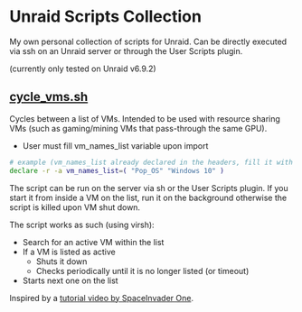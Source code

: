 # Unraid Scripts Collection

My own personal collection of scripts for Unraid. Can be directly executed via ssh on an Unraid server or through the User Scripts plugin.

(currently only tested on Unraid v6.9.2)

## [cycle_vms.sh](scripts/cycle_vms.sh)

Cycles between a list of VMs. Intended to be used with resource sharing VMs (such as gaming/mining VMs that pass-through the same GPU).

* User must fill vm_names_list variable upon import

``` sh
# example (vm_names_list already declared in the headers, fill it with your setup)
declare -r -a vm_names_list=( "Pop_OS" "Windows 10" )
```

The script can be run on the server via sh or the User Scripts plugin. If you start it from inside a VM on the list, run it on the background otherwise the script is killed upon VM shut down.

The script works as such (using virsh):

* Search for an active VM within the list
* If a VM is listed as active
  * Shuts it down
  * Checks periodically until it is no longer listed (or timeout)
* Starts next one on the list

Inspired by a [tutorial video by SpaceInvader One](https://www.youtube.com/watch?v=QoVJ0460cro).
